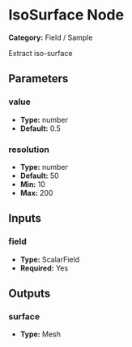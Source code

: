
# IsoSurface Node

**Category:** Field / Sample

Extract iso-surface

## Parameters


### value
- **Type:** number
- **Default:** 0.5





### resolution
- **Type:** number
- **Default:** 50
- **Min:** 10
- **Max:** 200



## Inputs


### field
- **Type:** ScalarField
- **Required:** Yes



## Outputs


### surface
- **Type:** Mesh




